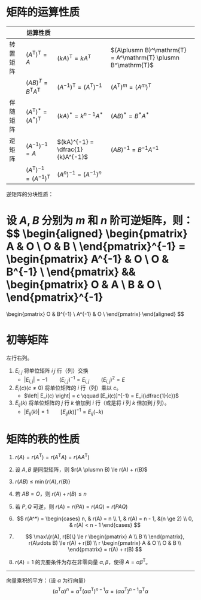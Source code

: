 # 矩阵的运算性质
|          | 运算性质                                    |                                             |                                                               |
| -------- | ------------------------------------------- | ------------------------------------------- | ------------------------------------------------------------- |
| 转置矩阵 | $(A^\mathrm{T})^\mathrm{T} = A$             | $(kA)^\mathrm{T} = kA^\mathrm{T}$           | $(A\plusmn B)^\mathrm{T} = A^\mathrm{T} \plusmn B^\mathrm{T}$ |
|          | $(AB)^T = B^\mathrm{T}A^\mathrm{T}$         | $(A^{-1})^\mathrm{T} = (A^\mathrm{T})^{-1}$ | $(A^\mathrm{T})^{m} = (A^{m})^\mathrm{T}$                     |
| 伴随矩阵 | $(A^\mathrm{T})^* = (A^*)^\mathrm{T}$       | $(kA)^* = k^{n - 1}A^*$                     | $(AB)^* = B^*A^*$                                             |
| 逆矩阵   | $(A^{-1})^{-1} = A$                         | $(kA)^{-1} = \dfrac{1}{k}A^{-1}$            | $(AB)^{-1} = B^{-1}A^{-1}$                                    |
|          | $(A^\mathrm{T})^{-1} = (A^{-1})^\mathrm{T}$ | $(A^{n})^{-1} = (A^{-1})^{n}$               |

逆矩阵的分块性质：

设 $A,B$ 分别为 $m$ 和 $n$ 阶可逆矩阵，则：
   $$
   \begin{aligned}
   \begin{pmatrix}
   A & O \\ 
   O & B \\ 
   \end{pmatrix}^{-1} = 
   \begin{pmatrix}
   A^{-1} & O \\ 
   O & B^{-1} \\ 
   \end{pmatrix} &&
   \begin{pmatrix}
   O & A \\ 
   B & O \\ 
   \end{pmatrix}^{-1}
   =
   \begin{pmatrix}
   O & B^{-1} \\ 
   A^{-1} & O \\ 
   \end{pmatrix}
   \end{aligned}
   $$
   

# 初等矩阵
左行右列。
1. $E_{i, j}$ 将单位矩阵 $i_,j$ 行（列）交换
   - $\left| E_{i,j} \right| =-1 \qquad (E_{i,j})^{-1} = E_{i,j} \qquad(E_{i,j})^{2} = E$
2. $E_i(c)(c \ne 0)$ 将单位矩阵的 $i$ 行（列）乘以 $c$。 
   - $\left| E_i(c) \right| = c \qquad [E_i(c)]^{-1} = E_i(\dfrac{1}{c})$ 
3. $E_{ij}(k)$ 将单位矩阵的 $j$ 行 $k$ 倍加到 $i$ 行（或是将 $i$ 列 $k$ 倍加到 $j$ 列）。
   - $\left| E_{ij}(k) \right| = 1 \qquad [E_{ij}(k)]^{-1} = E_{ij}(-k)$ 

# 矩阵的秩的性质

1. $r(A) = r(A^\mathrm{T}) = r(A^\mathrm{T}A) = r(AA^\mathrm{T})$
2. 设 $A,B$ 是同型矩阵，则 $r(A \plusmn B) \le r(A) + r(B)$  
3. $r(AB) \le \min\{r(A), r(B)\}$
4. 若 $AB = O$，则 $r(A) + r(B) \le n$
5. 若 $P,Q$ 可逆，则 $r(A) = r(PA) = r(AQ) = r(PAQ)$
6. $$
r(A^*) = 
\begin{cases}
    n, & r(A) = n \\
    1, & r(A) = n - 1, &(n \ge 2) \\
    0, & r(A) < n - 1
\end{cases}
$$
  
7. $$
\max\{r(A), r(B)\} \le 
r \begin{pmatrix}
A \\ 
B \\ 
\end{pmatrix},
r(A\vdots B) \le r(A) + r(B) \\
r \begin{pmatrix}
A & O \\ 
O & B \\ 
\end{pmatrix} = r(A) + r(B)
$$
8. $r(A) = 1$ 的充要条件为存在非零向量 $\alpha,\beta$，使得 $A = \alpha\beta^\mathrm{T}$。

---
向量乘积的平方：（设 $\alpha$ 为行向量）
$$
(\alpha^\mathrm{T} \alpha)^n = \alpha^\mathrm{T} (\alpha \alpha^\mathrm{T})^{n - 1} \alpha = (\alpha \alpha^\mathrm{T})^{n - 1} \alpha ^\mathrm{T} \alpha
$$


